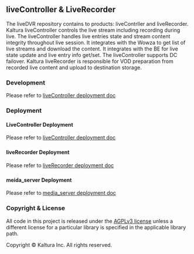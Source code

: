 ## liveController & LiveRecorder
The liveDVR repository contains to products: liveContrller and liveRecorder.
Kaltura liveController controls the live stream including recording during live.
The liveController handles live entries state and stream content integrity throughout live session. It integrates with the Wowza to get list of live streams and download the content.
It integrates with the BE for live state update and live entry info get/set.
The liveController supports DC failover.
Kaltura liveRecorder is responsible for VOD preparation from recorded live content and upload to destination storage.

### Development ###
Please refer to [liveController deployment doc](development.md)


### Deployment
#### LiveController Deployment
Please refer to [liveController deployment doc](liveController_deployment.md)

###
#### liveRecorder Deployment
Please refer to [liveRecorder deployment doc](liveRecorder/liveRecorder_deployment.md)

###
#### meida_server Deployment
Please refer to [media_server deployment doc](https://github.com/kaltura/media-server/blob/4.5.14/deployment.mdt)

### Copyright & License

All code in this project is released under the [AGPLv3 license](http://www.gnu.org/licenses/agpl-3.0.html) unless a different license for a particular library is specified in the applicable library path.

Copyright © Kaltura Inc. All rights reserved.